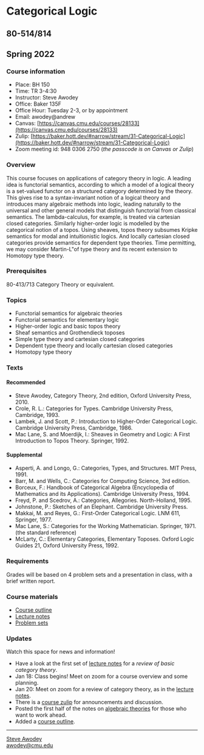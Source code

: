 # Categorical Logic
## 80-514/814
## Spring 2022

### Course information

- Place: BH 150
- Time: TR 3-4:30
- Instructor: Steve Awodey
- Office: Baker 135F
- Office Hour: Tuesday 2-3, or by appointment
- Email: awodey@andrew
- Canvas: [https://canvas.cmu.edu/courses/28133](https://canvas.cmu.edu/courses/28133)
- Zulip: [https://baker.hott.dev/#narrow/stream/31-Categorical-Logic](https://baker.hott.dev/#narrow/stream/31-Categorical-Logic)
- Zoom meeting id: 948 0306 2750 (_the passcode is on Canvas or Zulip_)

### Overview
This course focuses on applications of category theory in logic. 
A leading idea is functorial semantics, according to which a model
of a logical theory is a set-valued functor on a structured category determined
by the theory. This gives rise to a syntax-invariant notion of a logical theory
and introduces many algebraic methods into logic, leading naturally to
the universal and other general models that distinguish functorial from
classical semantics.  The lambda-calculus, for example, is treated via cartesian closed categories. Similarly higher-order logic is modelled by the categorical notion of a topos.  Using sheaves, topos theory subsumes Kripke semantics for modal and intuitionistic logics. And locally cartesian closed categories provide semantics for dependent type theories.  Time permitting, we may consider Martin-L"of type theory and its recent extension to Homotopy type theory.

### Prerequisites
80-413/713 Category Theory or equivalent.

### Topics

- Functorial semantics for algebraic theories
- Functorial semantics for elementary logic
- Higher-order logic and basic topos theory
- Sheaf semantics and Grothendieck toposes
- Simple type theory and cartesian closed categories
- Dependent type theory and locally cartesian closed categories
- Homotopy type theory

### Texts
#### Recommended

- Steve Awodey, Category Theory, 2nd edition, Oxford University Press, 2010.
- Crole, R. L.: Categories for Types. Cambridge University Press, Cambridge, 1993.
- Lambek, J. and Scott, P.: Introduction to Higher-Order Categorical Logic. Cambridge University Press, Cambridge, 1986.
- Mac Lane, S. and Moerdijk, I.: Sheaves in Geometry and Logic: A First Introduction to Topos Theory. Springer, 1992.

#### Supplemental

- Asperti, A. and Longo, G.: Categories, Types, and Structures. MIT Press, 1991.
- Barr, M. and Wells, C.: Categories for Computing Science, 3rd edition.
- Borceux, F.: Handbook of Categorical Algebra (Encyclopedia of Mathematics and its Applications). Cambridge University Press, 1994.
- Freyd, P. and Scedrov, A.: Categories, Allegories. North-Holland, 1995.
- Johnstone, P.: Sketches of an Elephant. Cambridge University Press.
- Makkai, M. and Reyes, G.: First-Order Categorical Logic. LNM 611, Springer, 1977.
- Mac Lane, S.: Categories for the Working Mathematician. Springer, 1971. (the standard reference)
- McLarty, C.: Elementary Categories, Elementary Toposes. Oxford Logic Guides 21, Oxford University Press, 1992.

### Requirements

Grades will be based on 4 problem sets and a presentation in class, with a brief written report.

### Course materials

- [Course outline](/catlog/docs/outline.md)
- [Lecture notes](/catlog/notes/)
- [Problem sets](/catlog/hw/)


### Updates
Watch this space for news and information!

- Have a look at the first set of [lecture notes](/catlog/notes/catlog0.pdf) for a _review of basic category theory_.
- Jan 18: Class begins! Meet on zoom for a course overview and some planning.
- Jan 20: Meet on zoom for a review of category theory, as in the [lecture notes](/catlog/notes/catlog0.pdf).
- There is a [course zulip](https://baker.hott.dev/#narrow/stream/31-Categorical-Logic) for announcements and discussion.
- Posted the first half of the notes on [algebraic theories](/catlog/notes/catlog1A.pdf) for those who want to work ahead.
- Added a [course outline](/catlog/docs/outline.md).


<hr WIDTH="100%">
<div CLASS="bottom"><a href="http://www.andrew.cmu.edu/~awodey/"></a></div>


<p CLASS="bottom"><a href="http://www.andrew.cmu.edu/~awodey/">Steve Awodey</a>
<br><a href="mailto:awodey@cmu.edu">awodey@cmu.edu</a>
